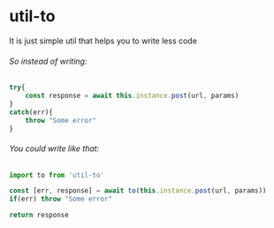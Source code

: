 # util-to

It is just simple util that helps you to write less code

###### So instead of writing:

```javascript
try{
    const response = await this.instance.post(url, params)
}
catch(err){
    throw "Some error"
} 
```
###### You could write like that:
```javascript 
import to from 'util-to'

const [err, response] = await to(this.instance.post(url, params))
if(err) throw "Some error"

return response
```
